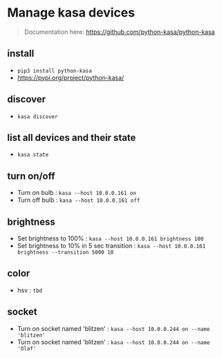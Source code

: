 # Manage kasa devices
> Documentation here: https://github.com/python-kasa/python-kasa

## install
- `pip3 install python-kasa`
- https://pypi.org/project/python-kasa/


## discover
- `kasa discover`

## list all devices and their state
- `kasa state`

## turn on/off
- Turn on bulb : `kasa --host 10.0.0.161 on`
- Turn off bulb : `kasa --host 10.0.0.161 off`

## brightness
- Set brightness to 100% : `kasa --host 10.0.0.161 brightness 100`
- Set brightness to 10% in 5 sec transition : `kasa --host 10.0.0.161 brightness --transition 5000 10`

## color 
- hsv : `tbd`

## socket
- Turn on socket named 'blitzen' : `kasa --host 10.0.0.244 on --name 'blitzen'`
- Turn on socket named 'blitzen' : `kasa --host 10.0.0.244 on --name 'Olaf'`